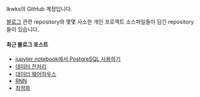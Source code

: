 lkwks의 GitHub 계정입니다.

[블로그](https://lkwks.github.io) 관련 repository와 몇몇 사소한 개인 프로젝트 소스파일들이 담긴 repository들이 있습니다.


#### 최근 블로그 포스트
<!-- BLOG-POST-LIST:START -->
- [jupyter notebook에서 PostgreSQL 사용하기](https://lkwks.github.io/db/2022/03/10/%EC%A3%BC%ED%94%BC%ED%84%B0-%EB%85%B8%ED%8A%B8%EB%B6%81%EC%97%90%EC%84%9C-postgresql.html)
- [데이터 전처리](https://lkwks.github.io/ai/2022/03/08/%EB%8D%B0%EC%9D%B4%ED%84%B0-%EC%A0%84%EC%B2%98%EB%A6%AC.html)
- [데이터 웨어하우스](https://lkwks.github.io/db/2022/03/07/%EB%8D%B0%EC%9D%B4%ED%84%B0-%EC%9B%A8%EC%96%B4%ED%95%98%EC%9A%B0%EC%8A%A4.html)
- [RNN](https://lkwks.github.io/ai/2022/02/28/rnn.html)
- [최적화](https://lkwks.github.io/ai/2022/02/23/%EC%B5%9C%EC%A0%81%ED%99%94.html)
<!-- BLOG-POST-LIST:END -->
  
<!--![Top Langs](https://github-readme-stats.vercel.app/api/top-langs/?username=lkwks)-->
